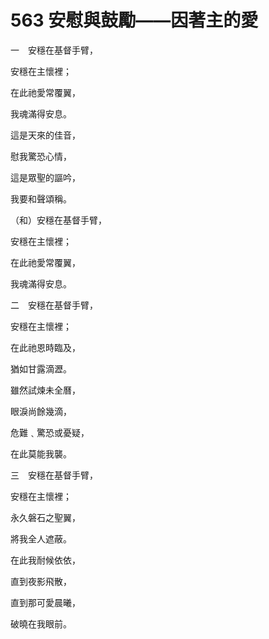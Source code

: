 # 563 安慰與鼓勵——因著主的愛

一　安穩在基督手臂，

安穩在主懷裡；

在此祂愛常覆翼，

我魂滿得安息。

這是天來的佳音，

慰我驚恐心情，

這是眾聖的謳吟，

我要和聲頌稱。

（和）安穩在基督手臂，

安穩在主懷裡；

在此祂愛常覆翼，

我魂滿得安息。

二　安穩在基督手臂，

安穩在主懷裡；

在此祂恩時臨及，

猶如甘露滴瀝。

雖然試煉未全曆，

眼淚尚餘幾滴，

危難﹑驚恐或憂疑，

在此莫能我襲。

三　安穩在基督手臂，

安穩在主懷裡；

永久磐石之聖翼，

將我全人遮蔽。

在此我耐候依依，

直到夜影飛散，

直到那可愛晨曦，

破曉在我眼前。

